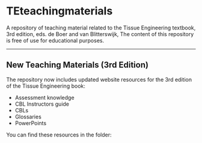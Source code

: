 # TEteachingmaterials
A repository of teaching material related to the Tissue Engineering textbook, 3rd edition, eds. de Boer and van Blitterswijk, 
The content of this repository is free of use for educational purposes. 
________________________________________________________________________________________________________________________________
## New Teaching Materials (3rd Edition)

The repository now includes updated website resources for the 3rd edition of the Tissue Engineering book:

- Assessment knowledge
- CBL Instructors guide
- CBLs
- Glossaries
- PowerPoints

You can find these resources in the folder:

